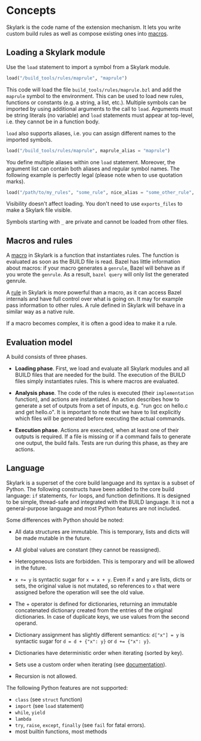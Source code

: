 # Concepts

Skylark is the code name of the extension mechanism. It lets you write custom
build rules as well as compose existing ones into [macros](macros.md).

## Loading a Skylark module

Use the `load` statement to import a symbol from a Skylark module.

```python
load("/build_tools/rules/maprule", "maprule")
```

This code will load the file `build_tools/rules/maprule.bzl` and add the
`maprule` symbol to the environment. This can be used to load new rules,
functions or constants (e.g. a string, a list, etc.). Multiple symbols can be
imported by using additional arguments to the call to `load`. Arguments must
be string literals (no variable) and `load` statements must appear at
top-level, i.e. they cannot be in a function body.

`load` also supports aliases, i.e. you can assign different names to the
imported symbols.

```python
load("/build_tools/rules/maprule", maprule_alias = "maprule")
```

You define multiple aliases within one `load` statement. Moreover, the argument
list can contain both aliases and regular symbol names. The following example is
perfectly legal (please note when to use quotation marks).

```python
load("/path/to/my_rules", "some_rule", nice_alias = "some_other_rule", additional_alias = "one_more_rule")
```

Visibility doesn't affect loading. You don't need to use `exports_files`
to make a Skylark file visible.

Symbols starting with `_` are private and cannot be loaded from other files.

## Macros and rules

A [macro](macros.md) in Skylark is a function that instantiates rules. The
function is evaluated as soon as the BUILD file is read. Bazel has little
information about macros: if your macro generates a `genrule`, Bazel will behave
as if you wrote the `genrule`. As a result, `bazel query` will only list the
generated genrule.

A [rule](rules.md) in Skylark is more powerful than a macro, as it can access
Bazel internals and have full control over what is going on. It may for example
pass information to other rules. A rule defined in Skylark will behave in a
similar way as a native rule.

If a macro becomes complex, it is often a good idea to make it a rule.

## Evaluation model

A build consists of three phases.

* **Loading phase**. First, we load and evaluate all Skylark modules and all BUILD
  files that are needed for the build. The execution of the BUILD files simply
  instantiates rules. This is where macros are evaluated.

* **Analysis phase**. The code of the rules is executed (their `implementation`
  function), and actions are instantiated. An action describes how to generate
  a set of outputs from a set of inputs, e.g. "run gcc on hello.c and get
  hello.o". It is important to note that we have to list explicitly which
  files will be generated before executing the actual commands.

* **Execution phase**. Actions are executed, when at least one of their outputs is
  required. If a file is missing or if a command fails to generate one output,
  the build fails. Tests are run during this phase, as they are actions.

## Language

Skylark is a superset of the core build language and its syntax is a subset of
Python. The following constructs have been added to the core build language:
`if` statements, `for` loops, and function definitions.
It is designed to be simple, thread-safe and integrated with the
BUILD language. It is not a general-purpose language and most Python
features are not included.


Some differences with Python should be noted:

* All data structures are immutable. This is temporary, lists and dicts will be
  made mutable in the future.

* All global values are constant (they cannot be reassigned).

* Heterogeneous lists are forbidden. This is temporary and will be allowed
  in the future.

* `x += y` is syntactic sugar for `x = x + y`. Even if `x` and `y` are lists,
  dicts or sets, the original value is not mutated, so references to `x`
  that were assigned before the operation will see the old value.

* The + operator is defined for dictionaries, returning an immutable
  concatenated dictionary created from the entries of the original
  dictionaries. In case of duplicate keys, we use values from the second
  operand.

* Dictionary assignment has slightly different semantics: `d["x"] = y` is
  syntactic sugar for `d = d + {"x": y}` or `d += {"x": y}`.

* Dictionaries have deterministic order when iterating (sorted by key).

* Sets use a custom order when iterating (see
  [documentation](lib/Globals.html#set)).

* Recursion is not allowed.

The following Python features are not supported:

* `class` (see `struct` function)
* `import` (see `load` statement)
* `while`, `yield`
* `lambda`
* `try`, `raise`, `except`, `finally` (see `fail` for fatal errors).
* most builtin functions, most methods


